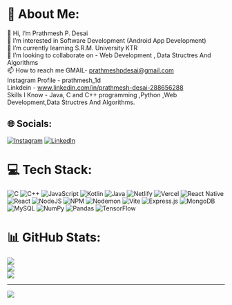 # 💫 About Me:
👋 Hi, I’m Prathmesh P. Desai<br>👀 I’m interested in Software Development (Android App Development)<br>🌱 I’m currently learning S.R.M. University KTR<br>💞️ I’m looking to collaborate on - Web Development , Data Structres And Algorithms<br>📫 How to reach me GMAIL- prathmeshpdesai@gmail.com<br>Instagram Profile - prathmesh_1d<br>Linkdein - www.linkedin.com/in/prathmesh-desai-288656288<br>Skills I Know - Java, C and C++ programming ,Python ,Web Development,Data Structres And Algorithms.


## 🌐 Socials:
[![Instagram](https://img.shields.io/badge/Instagram-%23E4405F.svg?logo=Instagram&logoColor=white)](https://instagram.com/prathmesh_1d) [![LinkedIn](https://img.shields.io/badge/LinkedIn-%230077B5.svg?logo=linkedin&logoColor=white)](https://linkedin.com/in/www.linkedin.com/in/prathmesh-desai-288656288) 

# 💻 Tech Stack:
![C](https://img.shields.io/badge/c-%2300599C.svg?style=for-the-badge&logo=c&logoColor=white) ![C++](https://img.shields.io/badge/c++-%2300599C.svg?style=for-the-badge&logo=c%2B%2B&logoColor=white) ![JavaScript](https://img.shields.io/badge/javascript-%23323330.svg?style=for-the-badge&logo=javascript&logoColor=%23F7DF1E) ![Kotlin](https://img.shields.io/badge/kotlin-%237F52FF.svg?style=for-the-badge&logo=kotlin&logoColor=white) ![Java](https://img.shields.io/badge/java-%23ED8B00.svg?style=for-the-badge&logo=openjdk&logoColor=white) ![Netlify](https://img.shields.io/badge/netlify-%23000000.svg?style=for-the-badge&logo=netlify&logoColor=#00C7B7) ![Vercel](https://img.shields.io/badge/vercel-%23000000.svg?style=for-the-badge&logo=vercel&logoColor=white) ![React Native](https://img.shields.io/badge/react_native-%2320232a.svg?style=for-the-badge&logo=react&logoColor=%2361DAFB) ![React](https://img.shields.io/badge/react-%2320232a.svg?style=for-the-badge&logo=react&logoColor=%2361DAFB) ![NodeJS](https://img.shields.io/badge/node.js-6DA55F?style=for-the-badge&logo=node.js&logoColor=white) ![NPM](https://img.shields.io/badge/NPM-%23CB3837.svg?style=for-the-badge&logo=npm&logoColor=white) ![Nodemon](https://img.shields.io/badge/NODEMON-%23323330.svg?style=for-the-badge&logo=nodemon&logoColor=%BBDEAD) ![Vite](https://img.shields.io/badge/vite-%23646CFF.svg?style=for-the-badge&logo=vite&logoColor=white) ![Express.js](https://img.shields.io/badge/express.js-%23404d59.svg?style=for-the-badge&logo=express&logoColor=%2361DAFB) ![MongoDB](https://img.shields.io/badge/MongoDB-%234ea94b.svg?style=for-the-badge&logo=mongodb&logoColor=white) ![MySQL](https://img.shields.io/badge/mysql-4479A1.svg?style=for-the-badge&logo=mysql&logoColor=white) ![NumPy](https://img.shields.io/badge/numpy-%23013243.svg?style=for-the-badge&logo=numpy&logoColor=white) ![Pandas](https://img.shields.io/badge/pandas-%23150458.svg?style=for-the-badge&logo=pandas&logoColor=white) ![TensorFlow](https://img.shields.io/badge/TensorFlow-%23FF6F00.svg?style=for-the-badge&logo=TensorFlow&logoColor=white)
# 📊 GitHub Stats:
![](https://github-readme-stats.vercel.app/api?username=pd241008&theme=dark&hide_border=false&include_all_commits=false&count_private=false)<br/>
![](https://github-readme-streak-stats.herokuapp.com/?user=pd241008&theme=dark&hide_border=false)<br/>
![](https://github-readme-stats.vercel.app/api/top-langs/?username=pd241008&theme=dark&hide_border=false&include_all_commits=false&count_private=false&layout=compact)

---
[![](https://visitcount.itsvg.in/api?id=pd241008&icon=0&color=0)](https://visitcount.itsvg.in)

<!-- Proudly created with GPRM ( https://gprm.itsvg.in ) -->

